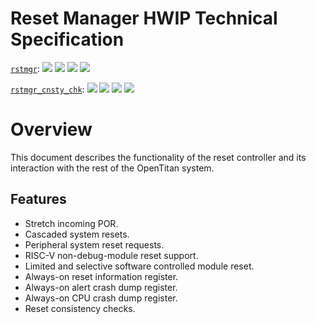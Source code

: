 # Reset Manager HWIP Technical Specification

[`rstmgr`](https://reports.opentitan.org/hw/top_integrated_earlgrey/ip_autogen/rstmgr/dv/latest/report.html):
![](https://dashboards.lowrisc.org/badges/dv/rstmgr/test.svg)
![](https://dashboards.lowrisc.org/badges/dv/rstmgr/passing.svg)
![](https://dashboards.lowrisc.org/badges/dv/rstmgr/functional.svg)
![](https://dashboards.lowrisc.org/badges/dv/rstmgr/code.svg)

[`rstmgr_cnsty_chk`](https://reports.opentitan.org/hw/top_integrated_earlgrey/ip_autogen/rstmgr/dv/rstmgr_cnsty_chk/latest/report.html):
![](https://dashboards.lowrisc.org/badges/dv/rstmgr_cnsty_chk/test.svg)
![](https://dashboards.lowrisc.org/badges/dv/rstmgr_cnsty_chk/passing.svg)
![](https://dashboards.lowrisc.org/badges/dv/rstmgr_cnsty_chk/functional.svg)
![](https://dashboards.lowrisc.org/badges/dv/rstmgr_cnsty_chk/code.svg)

# Overview

This document describes the functionality of the reset controller and its interaction with the rest of the OpenTitan system.

## Features

*   Stretch incoming POR.
*   Cascaded system resets.
*   Peripheral system reset requests.
*   RISC-V non-debug-module reset support.
*   Limited and selective software controlled module reset.
*   Always-on reset information register.
*   Always-on alert crash dump register.
*   Always-on CPU crash dump register.
*   Reset consistency checks.
